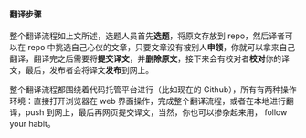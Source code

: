 #### 翻译步骤

整个翻译流程如上文所述，选题人员首先**选题**，将原文存放到 repo，然后译者可以在 repo 中挑选自己心仪的文章，只要文章没有被别人**申领**，你就可以拿来自己翻译，翻译完之后需要将**提交译文**，并**删除原文**，接下来会有校对者**校对**你的译文，最后，发布者会将译文**发布**到网上。

整个翻译流程都围绕着代码托管平台进行（比如现在的 Github），所有有两种操作环境：直接打开浏览器在 web 界面操作，完成整个翻译流程，或者在本地进行翻译，push 到网上，最后再网页提交译文，当然，你也可以掺杂起来用， follow your habit。